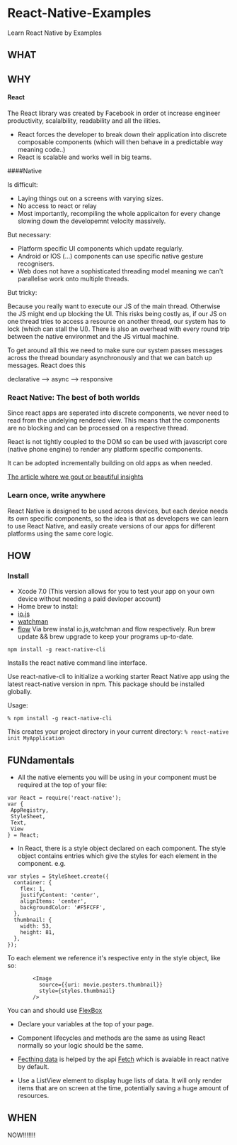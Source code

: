 # React-Native-Examples
Learn React Native by Examples

## WHAT



## WHY

#### React

The React library was created by Facebook in order ot increase engineer productivity, scalalbility, readability and all the ilities. 
* React forces the developer to break down their application into discrete composable components (which will then behave in a predictable way meaning code..)
* React is scalable and works well in big teams.

####Native 

Is difficult:

* Laying things out on a screens with varying sizes. 
* No access to react or relay
* Most importantly, recompiling the whole applicaiton for every change slowing down the developemnt velocity massively.

But necessary:

* Platform specific UI components which update regularly.
* Android or IOS (...) components can use specific native gesture recognisers.
* Web does not have a sophisticated threading model meaning we can't parallelise work onto multiple threads.


But tricky:

Because you really want to execute our JS of the main thread. Otherwise the JS might end up blocking the UI. This risks being costly as, if our JS on one thread tries to access a resource on another thread, our system has to lock (which can stall the UI). There is also an overhead with every round trip between the native environmet and the JS virtual machine. 

To get around all this we need to make sure our system passes messages across the thread boundary asynchronously and that we can batch up messages. React does this

declarative --> async --> responsive

### React Native: The best of both worlds

Since react apps are seperated into discrete components, we never need to read from the undelying rendered view. This means that the components are no blocking and can be processed on a respective thread. 

React is not tightly coupled to the DOM so can be used with javascript core (native phone engine) to render any platform specific components.

It can be adopted incrementally building on old apps as when needed.

[The article where we gout or beautiful insights](https://code.facebook.com/posts/1014532261909640/react-native-bringing-modern-web-techniques-to-mobile/)

### Learn once, write anywhere

React Native is designed to be used across devices, but each device needs its own specific components, so the idea is that as developers we can learn to use React Native, and easily create versions of our apps for different platforms using the same core logic.


## HOW

### Install

* Xcode 7.0 (This version allows for you to test your app on your own device without needing a paid devloper account)
* Home brew to instal:
 * [io.js](https://iojs.org/)
 * [watchman](https://facebook.github.io/watchman/docs/install.html)
 * [flow](http://flowtype.org/)
 Via brew instal io.js,watchman and flow respectively. Run brew update && brew upgrade to keep your programs  up-to-date.


```npm install -g react-native-cli``` 

Installs the react native command line interface. 

Use react-native-cli to initialize a working starter React Native app using the latest react-native version in npm. This package should be installed globally.

Usage:

```% npm install -g react-native-cli```

This creates your project directory in your current directory:
```% react-native init MyApplication```

## FUNdamentals

* All the native elements you will be using in your component must be required at the top of your file:
``` 
var React = require('react-native');
var {
 AppRegistry,
 StyleSheet,
 Text,
 View
} = React; 
```

* In React, there is a style object declared on each component. The style object contains entries which give the styles for each element in the component. e.g.

```
var styles = StyleSheet.create({
  container: {
    flex: 1,
    justifyContent: 'center',
    alignItems: 'center',
    backgroundColor: '#F5FCFF',
  },
  thumbnail: {
    width: 53,
    height: 81,
  },
});
```

To each element we reference it's respective enty in the style object, like so:

```
        <Image
          source={{uri: movie.posters.thumbnail}}
          style={styles.thumbnail}
        />
```

You can and should use [FlexBox](https://css-tricks.com/snippets/css/a-guide-to-flexbox/)

* Declare your variables at the top of your page. 

* Component lifecycles and methods are the same as using React normally so your logic should be the same.

* [Fecthing data](https://facebook.github.io/react-native/docs/network.html) is helped by the api [Fetch](https://fetch.spec.whatwg.org/) which is avaiable in react native by default. 

* Use a ListView element to display huge lists of data. It will only render items that are on screen at the time, potentially saving a huge amount of resources.


## WHEN

NOW!!!!!!!
